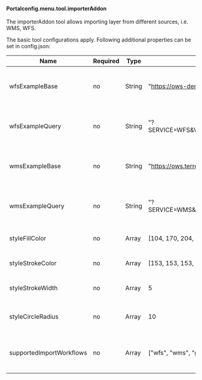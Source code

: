 #### Portalconfig.menu.tool.importerAddon

The importerAddon tool allows importing layer from different sources, i.e. WMS, WFS.

The basic tool configurations apply. Following additional properties can be set in config.json:

|Name|Required|Type|Default|Description|Expert|
|----|--------|----|-------|-----------|------|
|wfsExampleBase|no|String|"https://ows-demo.terrestris.de/geoserver/osm/wfs"|The base Url for the example Url for a WFS GetCapabilities request.|false|
|wfsExampleQuery|no|String|"?SERVICE=WFS&VERSION=1.1.0&REQUEST=GetCapabilities"|The query part for the example Url for a WFS GetCapabilities request.|false|
|wmsExampleBase|no|String|"https://ows.terrestris.de/osm/service"|The base Url for the example Url for a WMS GetCapabilities request.|false|
|wmsExampleQuery|no|String|"?SERVICE=WMS&VERSION=1.1.1&REQUEST=GetCapabilities"|The query part for the example Url for a WMS GetCapabilities request.|false|
|styleFillColor|no|Array|[104, 170, 204, 1]|The RGBA color to use as default fill color|false|
|styleStrokeColor|no|Array|[153, 153, 153, 1]|The RGBA color to use as default stroke color|false|
|styleStrokeWidth|no|Array|5|The width in pixels to use as default stroke width|false|
|styleCircleRadius|no|Array|10|The radius in pixels to use as default circle radius|false|
|supportedImportWorkflows|no|Array|["wfs", "wms", "geojson", "shapezip", "geopackage"]|The supported workflows/formats that will be provided as import options.|false|
